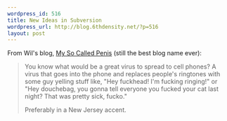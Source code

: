 ```yaml
--- 
wordpress_id: 516
title: New Ideas in Subversion
wordpress_url: http://blog.6thdensity.net/?p=516
layout: post
---
```

From Wil's blog, <a href="http://acidlogic.com/weblogs/blogger.htm">My So Called Penis</a> (still the best blog name ever):
<blockquote>You know what would be a great virus to spread to cell phones? A virus that goes into the phone and replaces people's ringtones with some guy yelling stuff like, "Hey fuckhead! I'm fucking ringing!" or "Hey douchebag, you gonna tell everyone you fucked your cat last night? That was pretty sick, fucko."

Preferably in a New Jersey accent.</blockquote>
